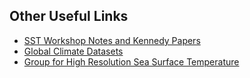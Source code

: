 ## Other Useful Links

- [SST Workshop Notes and Kennedy Papers](https://drive.google.com/open?id=0B7Ccueiur0BNZ1JZMVVTVzlyWDQ)
- [Global Climate Datasets](http://www.metoffice.gov.uk/hadobs/)
- [Group for High Resolution Sea Surface Temperature](https://www.ghrsst.org/)
